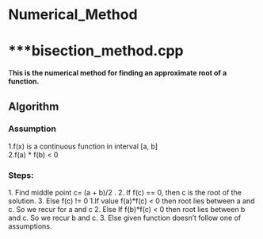 # Numerical_Method<br>
<h1>***bisection_method.cpp</h1>
<p>T<b>his is the numerical method for finding an approximate root of a function.</b></p>
<h2>Algorithm</h2>
<h3>Assumption</h3>
1.f(x) is a continuous function in interval [a, b]<br>
2.f(a) * f(b) < 0<br>
<h3>Steps:</h3>
1. Find middle point c= (a + b)/2 .
2. If f(c) == 0, then c is the root of the solution.
3. Else f(c) != 0
   1.If value f(a)*f(c) < 0 then root lies between a and c. So we recur for a and c
   2. Else If f(b)*f(c) < 0 then root lies between b and c. So we recur b and c.
   3. Else given function doesn’t follow one of assumptions.
